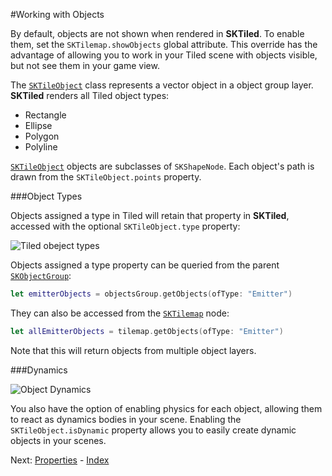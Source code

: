 #Working with Objects

By default, objects are not shown when rendered in **SKTiled**. To enable them, set the `SKTilemap.showObjects` global attribute. This override has the advantage of allowing you to work in your Tiled scene with objects visible, but not see them in your game view.

The [`SKTileObject`](Classes/SKTileObject.html) class represents a vector object in a object group layer. **SKTiled** renders all Tiled object types:

- Rectangle
- Ellipse
- Polygon
- Polyline

[`SKTileObject`](Classes/SKTileObject.html) objects are subclasses of `SKShapeNode`. Each object's path is drawn from the `SKTileObject.points` property.


###Object Types

Objects assigned a type in Tiled will retain that property in **SKTiled**, accessed with the optional `SKTileObject.type` property:

![Tiled obeject types](https://raw.githubusercontent.com/mfessenden/SKTiled/master/docs/Images/object_types.png)

Objects assigned a type property can be queried from the parent [`SKObjectGroup`](Classes/SKObjectGroup.html):

```swift
let emitterObjects = objectsGroup.getObjects(ofType: "Emitter")
```

They can also be accessed from the [`SKTilemap`](Classes/SKTilemap.html) node:

```swift
let allEmitterObjects = tilemap.getObjects(ofType: "Emitter")
```

Note that this will return objects from multiple object layers.


###Dynamics

![Object Dynamics](https://raw.githubusercontent.com/mfessenden/SKTiled/master/docs/Images/dynamics-start.png)

You also have the option of enabling physics for each object, allowing them to react as dynamics bodies in your scene. Enabling the `SKTileObject.isDynamic` property allows you to easily create dynamic objects in your scenes.



 Next: [Properties](properties.html) - [Index](Tutorial.html)
